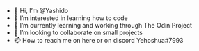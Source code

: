 - 👋 Hi, I’m @Yashido
- 👀 I’m interested in learning how to code
- 🌱 I’m currently learning and working through The Odin Project
- 💞️ I’m looking to collaborate on small projects
- 📫 How to reach me on here or on discord Yehoshua#7993

<!---
Yashido/Yashido is a ✨ special ✨ repository because its `README.md` (this file) appears on your GitHub profile.
You can click the Preview link to take a look at your changes.
--->
